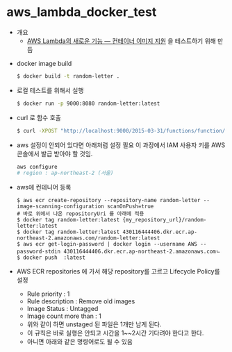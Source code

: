 # aws_lambda_docker_test

- 개요
  - [AWS Lambda의 새로운 기능 — 컨테이너 이미지 지원](https://aws.amazon.com/ko/blogs/korea/new-for-aws-lambda-container-image-support/) 을 테스트하기 위해 만듬

* docker image build

  ```bash
  $ docker build -t random-letter .
  ```

* 로컬 테스트를 위해서 실행

  ```bash
  $ docker run -p 9000:8080 random-letter:latest
  ```

* curl 로 함수 호출

  ```bash
  $ curl -XPOST "http://localhost:9000/2015-03-31/functions/function/invocations" -d '{}'

  ```

* aws 설정이 안되어 있다면 아래처럼 설정 필요 이 과장에서 IAM 사용자 키를 AWS 콘솔에서 발급 받아야 할 것임.

  ```bash
  aws configure
  # region : ap-northeast-2 (서울)
  ```

* aws에 컨테니어 등록

  ```
  $ aws ecr create-repository --repository-name random-letter --image-scanning-configuration scanOnPush=true
  # 바로 위에서 나온 repositoryUri 를 아래에 적용
  $ docker tag random-letter:latest {my_repository_url}/random-letter:latest
  $ docker tag random-letter:latest 430116444406.dkr.ecr.ap-northeast-2.amazonaws.com/random-letter:latest
  $ aws ecr get-login-password | docker login --username AWS --password-stdin 430116444406.dkr.ecr.ap-northeast-2.amazonaws.comㄴ
  $ docker push  :latest
  ```

* AWS ECR repositories 에 가서 해당 repository를 고르고 Lifecycle Policy를 설정

  - Rule priority : 1
  - Rule description : Remove old images
  - Image Status : Untagged
  - Image count more than : 1
  - 위와 같이 하면 unstaged 된 파일은 1개만 남게 된다.
  - 이 규칙은 바로 실행은 안되고 시간을 1~~2시간 기다려야 한다고 한다.
  - 아니면 아래와 같은 명령어로도 될 수 있음
